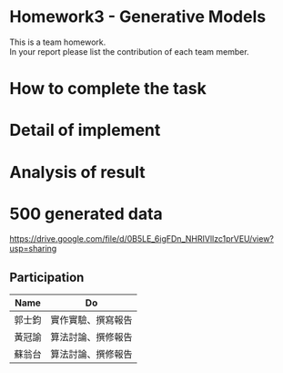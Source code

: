 # Homework3 - Generative Models 
This is a team homework.<br>
In your report please list the contribution of each team member.

# How to complete the task

# Detail of implement

# Analysis of result

# 500 generated data
<a>https://drive.google.com/file/d/0B5LE_6igFDn_NHRIVllzc1prVEU/view?usp=sharing</a>

## Participation
| Name | Do |
| :---: | :---: |
| 郭士鈞 | 實作實驗、撰寫報告 |
| 黃冠諭 | 算法討論、撰修報告 |
| 蘇翁台 | 算法討論、撰修報告 |

